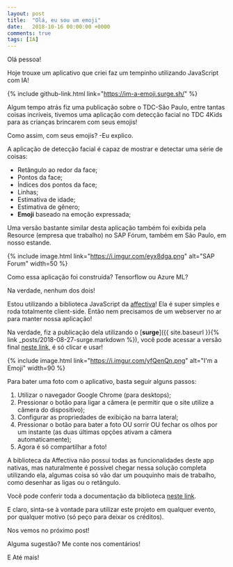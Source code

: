 ```yaml
---
layout: post
title:  "Olá, eu sou um emoji"
date:   2018-10-16 00:00:00 +0000
comments: true
tags: [IA]
---
```


Olá pessoa!

Hoje trouxe um aplicativo que criei faz um tempinho utilizando JavaScript com IA!

<!--more-->

{% include github-link.html link="https://im-a-emoji.surge.sh/" %} 

Algum tempo atrás fiz uma publicação sobre o TDC-São Paulo, entre tantas coisas incríveis, tivemos uma aplicação com detecção facial no TDC 4Kids para as crianças brincarem com seus emojis!

Como assim, com seus emojis? -Eu explico.

A aplicação de detecção facial é capaz de mostrar e detectar uma série de coisas:

- Retângulo ao redor da face;
- Pontos da face;
- Índices dos pontos da face;
- Linhas;
- Estimativa de idade;
- Estimativa de gênero;
- **Emoji** baseado na emoção expressada;

Uma versão bastante similar desta aplicação também foi exibida pela Resource (empresa que trabalho) no SAP Fórum, também em São Paulo, em nosso estande.

{% include image.html link="https://i.imgur.com/eyx8dga.png" alt="SAP Forum" width=50 %}

Como essa aplicação foi construída? Tensorflow ou Azure ML?

Na verdade, nenhum dos dois!

Estou utilizando a biblioteca JavaScript da [affectiva](https://www.affectiva.com/)! Ela é super simples e roda totalmente client-side. Então nem precisamos de um webserver no ar para manter nossa aplicação!

Na verdade, fiz a publicação dela utilizando o [**surge**]({{ site.baseurl }}{% link _posts/2018-08-27-surge.markdown %}), você pode acessar a versão final [neste link](https://im-a-emoji.surge.sh/), é só clicar e usar!

{% include image.html link="https://i.imgur.com/yfQenQn.png" alt="I'm a Emoji" width=90 %}

Para bater uma foto com o aplicativo, basta seguir alguns passos:

1. Utilizar o navegador Google Chrome (para desktops);
2. Pressionar o botão para ligar a câmera (e permitir que o site utilize a câmera do dispositivo);
3. Configurar as propriedades de exibição na barra lateral;
4. Pressionar o botão para bater a foto OU sorrir OU fechar os olhos por um instante (as duas últimas opções ativam a câmera automaticamente);
5. Agora é só compartilhar a foto!

A biblioteca da Affectiva não possui todas as funcionalidades deste app nativas, mas naturalmente é possível chegar nessa solução completa utilizando ela, algumas coisa só vão dar um pouquinho mais de trabalho, como desenhar as ligas ou o retângulo.

Você pode conferir toda a documentação da biblioteca [neste link](https://knowledge.affectiva.com/v3.2/docs/analyze-the-camera-stream-3).


E claro, sinta-se à vontade para utilizar este projeto em qualquer evento, por qualquer motivo (só peço para deixar os créditos).

Nos vemos no próximo post!

Alguma sugestão? Me conte nos comentários!

E Até mais!